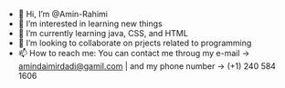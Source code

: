 - 👋 Hi, I’m @Amin-Rahimi
- 👀 I’m interested in learning new things
- 🌱 I’m currently learning java, CSS, and HTML
- 💞️ I’m looking to collaborate on prjects related to programming 
- 📫 How to reach me: You can contact me throug my e-mail -> amindaimirdadi@gamil.com | and my phone number -> (+1) 240 584 1606

<!---
Amin-Rahimi/Amin-Rahimi is a ✨ special ✨ repository because its `README.md` (this file) appears on your GitHub profile.
You can click the Preview link to take a look at your changes.
--->

